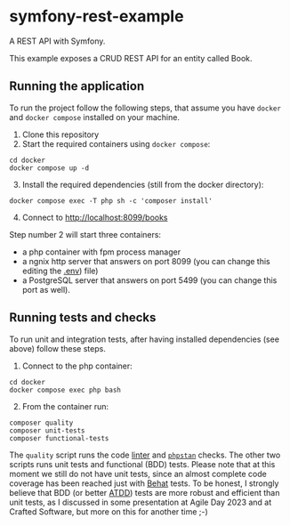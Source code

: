 # symfony-rest-example

A REST API with Symfony.

This example exposes a CRUD REST API for an entity called Book.

## Running the application

To run the project follow the following steps, that assume you have `docker` and `docker compose` installed on your
machine.

1. Clone this repository
2. Start the required containers using `docker compose`:

```shell
cd docker
docker compose up -d
```

3. Install the required dependencies (still from the docker directory):

```shell
docker compose exec -T php sh -c 'composer install'
```

4. Connect to [http://localhost:8099/books](http://localhost:8099/books)

Step number 2 will start three containers:

- a php container with fpm process manager
- a ngnix http server that answers on port 8099 (you can change this editing the [.env](./docker/.env)) file)
- a PostgreSQL server that answers on port 5499 (you can change this port as well).

## Running tests and checks

To run unit and integration tests, after having installed dependencies (see above) follow these steps.

1. Connect to the php container:

```shell
cd docker
docker compose exec php bash
```

2. From the container run:

```shell
composer quality
composer unit-tests
composer functional-tests
```

The `quality` script runs the code [linter](https://laravel.com/docs/11.x/pint) and [`phpstan`](https://phpstan.org)
checks.
The other two scripts runs unit tests and functional (BDD) tests. Please note that at this moment we still do not have
unit tests,
since an almost complete code coverage has been reached just with [Behat](https://docs.behat.org/en/latest/) tests.
To be honest, I strongly believe that BDD (or
better [ATDD](https://en.wikipedia.org/wiki/Acceptance_test-driven_development))
tests are more robust and efficient than unit tests,
as I discussed in some presentation at Agile Day 2023 and at Crafted Software, but more on this for another time ;-)

